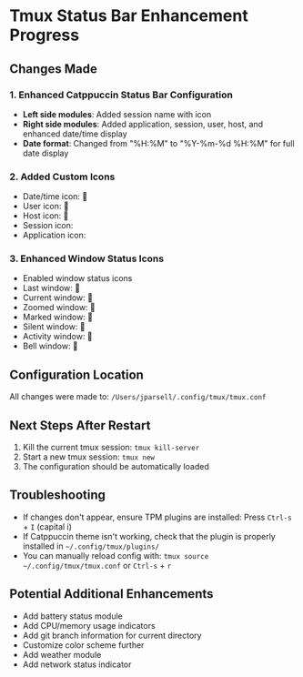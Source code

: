 # Tmux Status Bar Enhancement Progress

## Changes Made

### 1. Enhanced Catppuccin Status Bar Configuration
- **Left side modules**: Added session name with icon
- **Right side modules**: Added application, session, user, host, and enhanced date/time display
- **Date format**: Changed from "%H:%M" to "%Y-%m-%d %H:%M" for full date display

### 2. Added Custom Icons
- Date/time icon: 󰃰
- User icon: 󰀄
- Host icon: 󰒋
- Session icon: 
- Application icon: 

### 3. Enhanced Window Status Icons
- Enabled window status icons
- Last window: 󰖰
- Current window: 󰖯
- Zoomed window: 󰁌
- Marked window: 󰃀
- Silent window: 󰂛
- Activity window: 󱅫
- Bell window: 󰂞

## Configuration Location
All changes were made to: `/Users/jparsell/.config/tmux/tmux.conf`

## Next Steps After Restart
1. Kill the current tmux session: `tmux kill-server`
2. Start a new tmux session: `tmux new`
3. The configuration should be automatically loaded

## Troubleshooting
- If changes don't appear, ensure TPM plugins are installed: Press `Ctrl-s` + `I` (capital i)
- If Catppuccin theme isn't working, check that the plugin is properly installed in `~/.config/tmux/plugins/`
- You can manually reload config with: `tmux source ~/.config/tmux/tmux.conf` or `Ctrl-s` + `r`

## Potential Additional Enhancements
- Add battery status module
- Add CPU/memory usage indicators
- Add git branch information for current directory
- Customize color scheme further
- Add weather module
- Add network status indicator